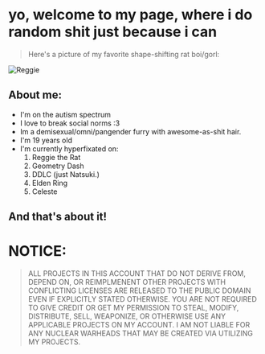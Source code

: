 # yo,  welcome to my page, where i do random shit just because i can
> Here's a picture of my favorite shape-shifting rat boi/gorl:

![Reggie](https://media.tenor.com/bU21Wl_xfU8AAAAC/tf2gplus-gplus.gif)

## About me:
- I'm on the autism spectrum
- I love to break social norms :3
- Im a demisexual/omni/pangender furry with awesome-as-shit hair.
- I'm 19 years old
- I'm currently hyperfixated on:
  1) Reggie the Rat 
  2) Geometry Dash
  3) DDLC (just Natsuki.)
  4) Elden Ring
  5) Celeste

## And that's about it!

# NOTICE:
> ALL PROJECTS IN THIS ACCOUNT THAT DO NOT
> DERIVE FROM, DEPEND ON, OR REIMPLMENENT
> OTHER PROJECTS WITH CONFLICTING LICENSES
> ARE RELEASED TO THE PUBLIC DOMAIN EVEN IF
> EXPLICITLY STATED OTHERWISE. YOU ARE NOT
> REQUIRED TO GIVE CREDIT OR GET MY PERMISSION
> TO STEAL, MODIFY, DISTRIBUTE, SELL, WEAPONIZE,
> OR OTHERWISE USE ANY APPLICABLE PROJECTS
> ON MY ACCOUNT. I AM NOT LIABLE FOR ANY
> NUCLEAR WARHEADS THAT MAY BE CREATED
> VIA UTILIZING MY PROJECTS.
